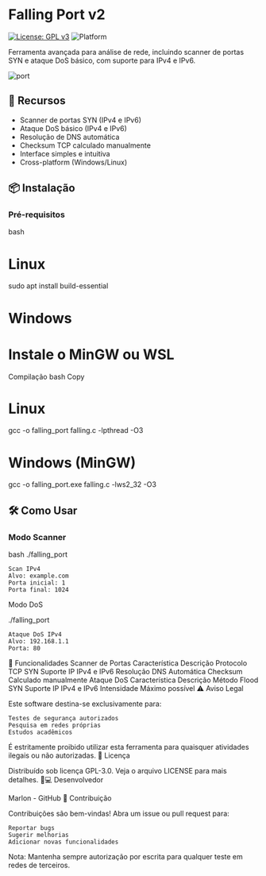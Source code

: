 # Falling Port v2

[![License: GPL v3](https://img.shields.io/badge/License-GPLv3-blue.svg)](https://www.gnu.org/licenses/gpl-3.0)
![Platform](https://img.shields.io/badge/Platform-Windows%20%7C%20Linux-lightgrey)

Ferramenta avançada para análise de rede, incluindo scanner de portas SYN e ataque DoS básico, com suporte para IPv4 e IPv6.

![port](https://github.com/user-attachments/assets/ad68b371-73db-4a15-97a8-8daa486e5149)


## 🚀 Recursos
- Scanner de portas SYN (IPv4 e IPv6)
- Ataque DoS básico (IPv4 e IPv6)
- Resolução de DNS automática
- Checksum TCP calculado manualmente
- Interface simples e intuitiva
- Cross-platform (Windows/Linux)

## 📦 Instalação

### Pré-requisitos
bash
# Linux
sudo apt install build-essential

# Windows
# Instale o MinGW ou WSL
Compilação
bash
Copy
# Linux
gcc -o falling_port falling.c -lpthread -O3

# Windows (MinGW)
gcc -o falling_port.exe falling.c -lws2_32 -O3

## 🛠 Como Usar

### Modo Scanner
bash
./falling_port

    Scan IPv4
    Alvo: example.com
    Porta inicial: 1
    Porta final: 1024

Modo DoS

./falling_port

    Ataque DoS IPv4
    Alvo: 192.168.1.1
    Porta: 80

🧩 Funcionalidades
Scanner de Portas
Característica	Descrição
Protocolo	TCP SYN
Suporte IP	IPv4 e IPv6
Resolução DNS	Automática
Checksum	Calculado manualmente
Ataque DoS
Característica	Descrição
Método	Flood SYN
Suporte IP	IPv4 e IPv6
Intensidade	Máximo possível
⚠️ Aviso Legal

Este software destina-se exclusivamente para:

    Testes de segurança autorizados
    Pesquisa em redes próprias
    Estudos acadêmicos

É estritamente proibido utilizar esta ferramenta para quaisquer atividades ilegais ou não autorizadas.
📄 Licença

Distribuído sob licença GPL-3.0. Veja o arquivo LICENSE para mais detalhes.
👨💻 Desenvolvedor

Marlon - GitHub
🙌 Contribuição

Contribuições são bem-vindas! Abra um issue ou pull request para:

    Reportar bugs
    Sugerir melhorias
    Adicionar novas funcionalidades

Nota: Mantenha sempre autorização por escrita para qualquer teste em redes de terceiros.


